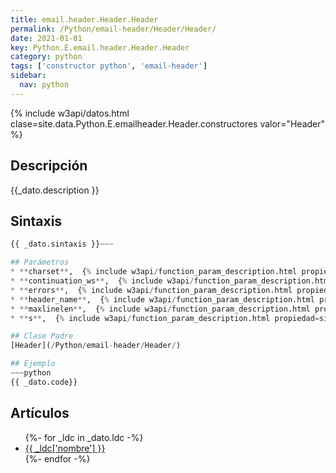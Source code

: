 ```yaml
---
title: email.header.Header.Header
permalink: /Python/email-header/Header/Header/
date: 2021-01-01
key: Python.E.email.header.Header.Header
category: python
tags: ['constructor python', 'email-header']
sidebar: 
  nav: python
---
```


{% include w3api/datos.html clase=site.data.Python.E.emailheader.Header.constructores valor="Header" %}

## Descripción
{{_dato.description }}

## Sintaxis
~~~python
{{ _dato.sintaxis }}~~~

## Parámetros
* **charset**,  {% include w3api/function_param_description.html propiedad=site.data.Python.E.email.header.Header.Header valor="charset" %}
* **continuation_ws**,  {% include w3api/function_param_description.html propiedad=site.data.Python.E.email.header.Header.Header valor="continuation_ws" %}
* **errors**,  {% include w3api/function_param_description.html propiedad=site.data.Python.E.email.header.Header.Header valor="errors" %}
* **header_name**,  {% include w3api/function_param_description.html propiedad=site.data.Python.E.email.header.Header.Header valor="header_name" %}
* **maxlinelen**,  {% include w3api/function_param_description.html propiedad=site.data.Python.E.email.header.Header.Header valor="maxlinelen" %}
* **s**,  {% include w3api/function_param_description.html propiedad=site.data.Python.E.email.header.Header.Header valor="s" %}

## Clase Padre
[Header](/Python/email-header/Header/)

## Ejemplo
~~~python
{{ _dato.code}}
~~~

## Artículos
<ul>
{%- for _ldc in _dato.ldc -%}
   <li>
       <a href="{{_ldc['url'] }}">{{ _ldc['nombre'] }}</a>
   </li>
{%- endfor -%}
</ul>
